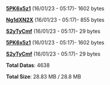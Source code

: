 [**5PK6x5z1**](/data/5PK6x5z1.txt) (16/01/23 - 05:17)- 1602 bytes

[**Ng1dXN2X**](/data/Ng1dXN2X.txt) (16/01/23 - 05:17)- 855 bytes

[**S2yTyCmf**](/data/S2yTyCmf.txt) (16/01/23 - 05:17)- 29 bytes

[**5PK6x5z1**](/data/5PK6x5z1.txt) (16/01/23 - 05:17)- 1602 bytes

[**S2yTyCmf**](/data/S2yTyCmf.txt) (16/01/23 - 05:17)- 29 bytes

**Total Datas**: 4638

**Total Size**: 28.83 MB / 28.8 MB